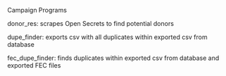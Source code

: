 Campaign Programs

donor_res: scrapes Open Secrets to find potential donors

dupe_finder: exports csv with all duplicates within exported csv from database

fec_dupe_finder: finds duplicates within exported csv from database and exported FEC files
